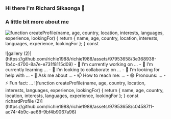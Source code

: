 ### Hi there I'm Richard Sikaonga 👋

### A little bit more about me

![function createProfile(name, age, country, location, interests, languages, experience, lookingFor) { return { name, age, country, location, interests, languages, experience, lookingFor }; } const ](https://github.com/richie1988/richie1988/assets/97953658/56a3e171-b781-46a4-81fb-874d5f1a89da)


<!--->

![gallery (2)](https://github.com/richie1988/richie1988/assets/97953658/3e368938-1b4c-4700-8a7e-e731f8115d09)



- 🔭 I’m currently working on ...
- 🌱 I’m currently learning ...
- 👯 I’m looking to collaborate on ...
- 🤔 I’m looking for help with ...
- 💬 Ask me about ...
- 📫 How to reach me: ...
- 😄 Pronouns: ...
- ⚡ Fun fact: ...

![function createProfile(name, age, country, location, interests, languages, experience, lookingFor) { return { name, age, country, location, interests, languages, experience, lookingFor }; } const richardProfile (2)](https://github.com/richie1988/richie1988/assets/97953658/c04587f1-ac74-4b9c-ae68-9bf4b9067a96)
